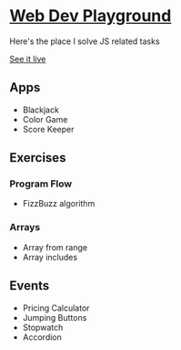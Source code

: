 # [Web Dev Playground](https://alex-basov.github.io/web-dev-playground/)

Here's the place I solve JS related tasks

[See it live](https://alex-basov.github.io/web-dev-playground/)

## Apps
* Blackjack
* Color Game
* Score Keeper

## Exercises

### Program Flow
* FizzBuzz algorithm

### Arrays
* Array from range
* Array includes

## Events
* Pricing Calculator
* Jumping Buttons
* Stopwatch
* Accordion
